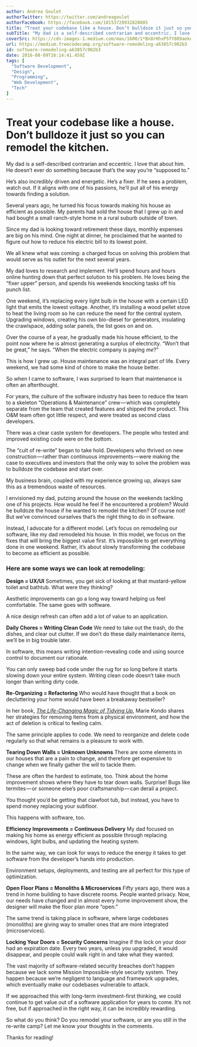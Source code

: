 ```yaml
---
author: Andrea Goulet
authorTwitter: https://twitter.com/andreagoulet
authorFacebook: https://facebook.com/10153729932828885
title: "Treat your codebase like a house. Don’t bulldoze it just so you can remodel the kitchen."
subTitle: "My dad is a self-described contrarian and eccentric. I love that about him. He doesn’t ever do something because that’s the way you’re “s..."
coverSrc: https://cdn-images-1.medium.com/max/1600/1*Bn8rHhxP5fY889aekuaiNQ.jpeg
url: https://medium.freecodecamp.org/software-remodeling-a63857c902b3
id: software-remodeling-a63857c902b3
date: 2016-08-09T16:14:41.459Z
tags: [
  "Software Development",
  "Design",
  "Programming",
  "Web Development",
  "Tech"
]
---
```

# Treat your codebase like a house. Don’t bulldoze it just so you can remodel the kitchen.

My dad is a self-described contrarian and eccentric. I love that about him. He doesn’t ever do something because that’s the way you’re “supposed to.”

He’s also incredibly driven and energetic. He’s a fixer. If he sees a problem, watch out. If it aligns with one of his passions, he’ll put all of his energy towards finding a solution.

Several years ago, he turned his focus towards making his house as efficient as possible. My parents had sold the house that I grew up in and had bought a small ranch-style home in a rural suburb outside of town.

Since my dad is looking toward retirement these days, monthly expenses are big on his mind. One night at dinner, he proclaimed that he wanted to figure out how to reduce his electric bill to its lowest point.

We all knew what was coming: a charged focus on solving this problem that would serve as his outlet for the next several years.

My dad loves to research and implement. He’ll spend hours and hours online hunting down that perfect solution to his problem. He loves being the “fixer upper” person, and spends his weekends knocking tasks off his punch list.

One weekend, it’s replacing every light bulb in the house with a certain LED light that emits the lowest voltage. Another, it’s installing a wood pellet stove to heat the living room so he can reduce the need for the central system. Upgrading windows, creating his own bio-diesel for generators, insulating the crawlspace, adding solar panels, the list goes on and on.

Over the course of a year, he gradually made his house efficient, to the point now where he is almost generating a surplus of electricity. “Won’t that be great,” he says. “When the electric company is paying _me_?”

This is how I grew up. House maintenance was an integral part of life. Every weekend, we had some kind of chore to make the house better.

So when I came to software, I was surprised to learn that maintenance is often an afterthought.

For years, the culture of the software industry has been to reduce the team to a skeleton “Operations & Maintenance” crew — which was completely separate from the team that created features and shipped the product. This O&M team often got little respect, and were treated as second class developers.

There was a clear caste system for developers. The people who tested and improved existing code were on the bottom.

The “cult of re-write” began to take hold. Developers who thrived on new construction — rather than continuous improvements — were making the case to executives and investors that the only way to solve the problem was to bulldoze the codebase and start over.

My business brain, coupled with my experience growing up, always saw this as a tremendous waste of resources.

I envisioned my dad, putzing around the house on the weekends tackling one of his projects. How would he feel if he encountered a problem? Would he bulldoze the house if he wanted to remodel the kitchen? Of course not! But we’ve convinced ourselves that’s the right thing to do in software.

Instead, I advocate for a different model. Let’s focus on remodeling our software, like my dad remodeled his house. In this model, we focus on the fixes that will bring the biggest value first. It’s impossible to get everything done in one weekend. Rather, it’s about slowly transforming the codebase to become as efficient as possible.

### Here are some ways we can look at remodeling:

**Design = UX/UI** Sometimes, you get sick of looking at that mustard-yellow toilet and bathtub. What were they thinking?

Aesthetic improvements can go a long way toward helping us feel comfortable. The same goes with software.

A nice design refresh can often add a lot of value to an application.

**Daily Chores = Writing Clean Code** We need to take out the trash, do the dishes, and clear out clutter. If we don’t do these daily maintenance items, we’ll be in big trouble later.

In software, this means writing intention-revealing code and using source control to document our rationale.

You can only sweep bad code under the rug for so long before it starts slowing down your entire system. Writing clean code doesn’t take much longer than writing dirty code.

**Re-Organizing = Refactoring** Who would have thought that a book on decluttering your home would have been a breakaway bestseller?

In her book, [_The Life-Changing Magic of Tidying Up_](https://www.amazon.com/Life-Changing-Magic-Tidying-Decluttering-Organizing/dp/1607747308), Marie Kondo shares her strategies for removing items from a physical environment, and how the act of deletion is critical to feeling calm.

The same principle applies to code. We need to reorganize and delete code regularly so that what remains is a pleasure to work with.

**Tearing Down Walls = Unknown Unknowns** There are some elements in our houses that are a pain to change, and therefore get expensive to change when we finally gather the will to tackle them.

These are often the hardest to estimate, too. Think about the home improvement shows where they have to tear down walls. Surprise! Bugs like termites — or someone else’s poor craftsmanship — can derail a project.

You thought you’d be getting that clawfoot tub, but instead, you have to spend money replacing your subfloor.

This happens with software, too.

**Efficiency Improvements = Continuous Delivery** My dad focused on making his home as energy efficient as possible through replacing windows, light bulbs, and updating the heating system.

In the same way, we can look for ways to reduce the energy it takes to get software from the developer’s hands into production.

Environment setups, deployments, and testing are all perfect for this type of optimization.

**Open Floor Plans = Monoliths & Microservices** Fifty years ago, there was a trend in home building to have discrete rooms. People wanted privacy. Now, our needs have changed and in almost every home improvement show, the designer will make the floor plan more “open.”

The same trend is taking place in software, where large codebases (monoliths) are giving way to smaller ones that are more integrated (microservices).

**Locking Your Doors = Security Concerns** Imagine if the lock on your door had an expiration date. Every two years, unless you upgraded, it would disappear, and people could walk right in and take what they wanted.

The vast majority of software-related security breaches don’t happen because we lack some Mission Impossible-style security system. They happen because we’re negligent to language and framework upgrades, which eventually make our codebases vulnerable to attack.

If we approached this with long-term investment-first thinking, we could continue to get value out of a software application for years to come. It’s not free, but if approached in the right way, it can be incredibly rewarding.

So what do you think? Do you remodel your software, or are you still in the re-write camp? Let me know your thoughts in the comments.

Thanks for reading!








